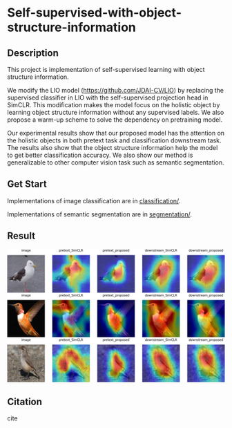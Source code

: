 # Self-supervised-with-object-structure-information


## Description


This project is implementation of self-supervised learning with object structure information. 
  
We modify the LIO model (https://github.com/JDAI-CV/LIO) by replacing the supervised classifier in LIO with the self-supervised projection head in SimCLR. This modification makes the model focus on the holistic object by learning object structure information without any supervised labels. We also propose a warm-up scheme to solve the dependency on pretraining model. 
  
Our experimental results show that our proposed model has the attention on the holistic objects in both pretext task and classification downstream task. The results also show that the object structure information help the model to get better classification accuracy. We also show our method is generalizable to other computer vision task such as semantic segmentation.


## Get Start


Implementations of image classification are in [classification/](./classification/).

Implementations of semantic segmentation are in [segmentation/](./segmentation/).


## Result


![](./classification/record/gradcam/gradcam0.png)
![](./classification/record/gradcam/gradcam1.png)
![](./classification/record/gradcam/gradcam2.png)


## Citation


cite

```python

```

